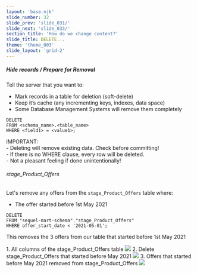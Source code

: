 ```yaml
---
layout: 'base.njk'
slide_number: 32
slide_prev: 'slide_031/'
slide_next: 'slide_033/'
section_title: 'How do we change content?'
slide_title: DELETE...
theme: 'theme_003'
slide_layout: 'grid-2'
---
```


<section class="slide__text">

##### Hide records / Prepare for Removal
Tell the server that you want to: 
- Mark records in a table for deletion (soft-delete)
- Keep it’s cache (any incrementing keys, indexes, data space)
- Some Database Management Systems will remove them completely

```
DELETE
FROM <schema_name>.<table_name>
WHERE <field1> = <value1>;
```

<div class="warning">IMPORTANT:</div>
<div class="warning">- Deleting will remove existing data. Check before committing!</div>
<div class="warning">- If there is no WHERE clause, every row will be deleted.</div>
<div class="warning">- Not a pleasant feeling if done unintentionally!</div>

###### stage_Product_Offers

Let's remove any offers from the `stage_Product_Offers` table where:
- The offer started before 1st May 2021

```
DELETE
FROM "sequel-mart-schema"."stage_Product_Offers"
WHERE offer_start_date < '2021-05-01';
```

This removes the 3 offers from our table that started before 1st May 2021


</section>

<section class="slide__images">
<caption>1. All columns of the stage_Product_Offers table</caption>
<img src="{{ '../../images/003_DELETE_stage_Product_Offers_All.png' | url }}" />
<caption>2. Delete stage_Product_Offers that started before May 2021</caption>
<img src="{{ '../../images/003_DELETE_stage_Product_Offers_Before_May_2021.png' | url }}" />
<caption>3. Offers that started before May 2021 removed from stage_Product_Offers</caption>
<img src="{{ '../../images/003_DELETE_stage_Product_Offers_Before_May_2021_After.png' | url }}" />



</section>
